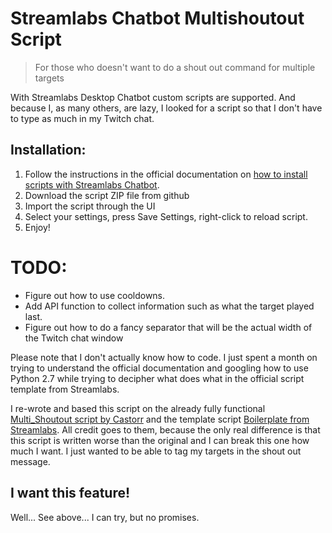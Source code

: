 # Streamlabs Chatbot Multishoutout Script

> For those who doesn't want to do a shout out command for multiple targets

With Streamlabs Desktop Chatbot custom scripts are supported. And because I, as many others, are lazy, I looked for a script so that I don't have to type as much in my Twitch chat. 

## Installation: 

1. Follow the instructions in the official documentation on [how to install scripts with Streamlabs Chatbot](https://streamlabs.com/content-hub/post/chatbot-scripts-desktop).
2. Download the script ZIP file from github
3. Import the script through the UI
4. Select your settings, press Save Settings, right-click to reload script.
5. Enjoy!


# TODO:
- Figure out how to use cooldowns.
- Add API function to collect information such as what the target played last.
- Figure out how to do a fancy separator that will be the actual width of the Twitch chat window

Please note that I don't actually know how to code. I just spent a month on trying to understand the official documentation and googling how to use Python 2.7 while trying to decipher what does what in the official script template from Streamlabs. 

I re-wrote and based this script on the already fully functional [Multi_Shoutout script by Castorr](https://github.com/castorr/Chatbot-Scripts/tree/master/Tools/Multi_Shoutout) and the template script [Boilerplate from Streamlabs](https://github.com/AnkhHeart/Streamlabs-Chatbot-Python-Boilerplate). All credit goes to them, because the only real difference is that this script is written worse than the original and I can break this one how much I want. I just wanted to be able to tag my targets in the shout out message. 

## I want this feature!
Well... See above... I can try, but no promises. 
